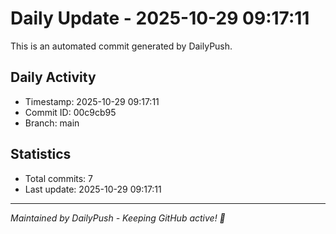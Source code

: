 # Daily Update - 2025-10-29 09:17:11

This is an automated commit generated by DailyPush.

## Daily Activity
- Timestamp: 2025-10-29 09:17:11
- Commit ID: 00c9cb95
- Branch: main

## Statistics
- Total commits: 7
- Last update: 2025-10-29 09:17:11

---
*Maintained by DailyPush - Keeping GitHub active! 🚀*

